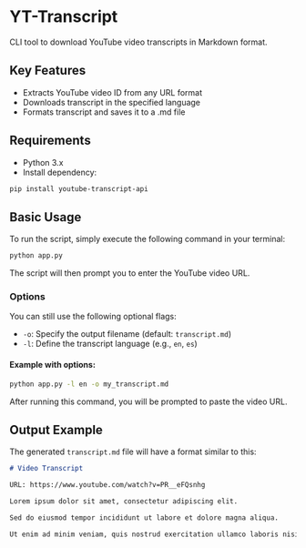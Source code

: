 # YT-Transcript

CLI tool to download YouTube video transcripts in Markdown format.

## Key Features

- Extracts YouTube video ID from any URL format
- Downloads transcript in the specified language
- Formats transcript and saves it to a .md file

## Requirements

- Python 3.x
- Install dependency:
```bash
pip install youtube-transcript-api
```

## Basic Usage

To run the script, simply execute the following command in your terminal:

```bash
python app.py
```

The script will then prompt you to enter the YouTube video URL.

### Options

You can still use the following optional flags:

- `-o`: Specify the output filename (default: `transcript.md`)
- `-l`: Define the transcript language (e.g., `en`, `es`)

#### Example with options:

```bash
python app.py -l en -o my_transcript.md
```

After running this command, you will be prompted to paste the video URL.

## Output Example

The generated `transcript.md` file will have a format similar to this:

```markdown
# Video Transcript

URL: https://www.youtube.com/watch?v=PR__eFQsnhg

Lorem ipsum dolor sit amet, consectetur adipiscing elit.

Sed do eiusmod tempor incididunt ut labore et dolore magna aliqua.

Ut enim ad minim veniam, quis nostrud exercitation ullamco laboris nisi ut aliquip ex ea commodo consequat.
```